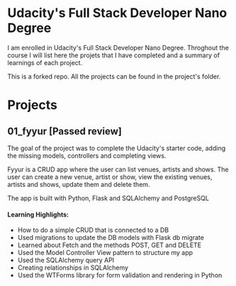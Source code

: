 # Udacity's Full Stack Developer Nano Degree

I am enrolled in Udacity's Full Stack Developer Nano Degree. Throghout the course I will list here the projets that I have completed and a summary of learnings of each project.

This is a forked repo. All the projects can be found in the project's folder.

# Projects

## 01_fyyur [Passed review]
The goal of the project was to complete the Udacity's starter code, adding the missing models, controllers and completing views.

Fyyur is a CRUD app where the user can list venues, artists and shows. The user can create a new venue, artist or show, view the existing venues, artists and shows, update them and delete them.

The app is built with Python, Flask and SQLAlchemy and PostgreSQL

#### Learning Highlights:
- How to do a simple CRUD that is connected to a DB 
- Used migrations to update the DB models with Flask db migrate
- Learned about Fetch and the methods POST, GET and DELETE
- Used the Model Controller View pattern to structure my app
- Used the SQLAlchemy query API
- Creating relationships in SQLAlchemy
- Used the WTForms library for form validation and rendering in Python


